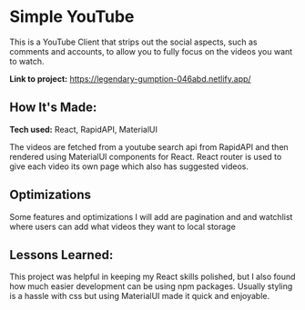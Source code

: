 # Simple YouTube
This is a YouTube Client that strips out the social aspects, such as comments and accounts, to allow you to fully focus on the videos you want to watch.

**Link to project:** https://legendary-gumption-046abd.netlify.app/

## How It's Made:

**Tech used:** React, RapidAPI, MaterialUI

The videos are fetched from a youtube search api from RapidAPI and then rendered using MaterialUI components for React. React router is used to give each video its own page which also has suggested videos.

## Optimizations

Some features and optimizations I will add are pagination and and watchlist where users can add what videos they want to local storage

## Lessons Learned:

This project was helpful in keeping my React skills polished, but I also found how much easier development can be using npm packages. Usually styling is a hassle with css but using MaterialUI made it quick and enjoyable.
